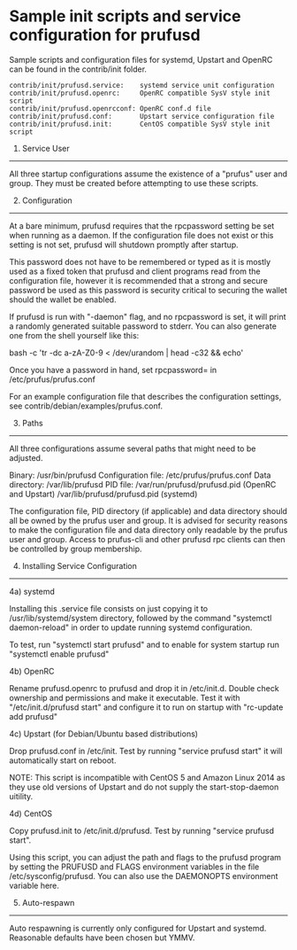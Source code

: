Sample init scripts and service configuration for prufusd
==========================================================

Sample scripts and configuration files for systemd, Upstart and OpenRC
can be found in the contrib/init folder.

    contrib/init/prufusd.service:    systemd service unit configuration
    contrib/init/prufusd.openrc:     OpenRC compatible SysV style init script
    contrib/init/prufusd.openrcconf: OpenRC conf.d file
    contrib/init/prufusd.conf:       Upstart service configuration file
    contrib/init/prufusd.init:       CentOS compatible SysV style init script

1. Service User
---------------------------------

All three startup configurations assume the existence of a "prufus" user
and group.  They must be created before attempting to use these scripts.

2. Configuration
---------------------------------

At a bare minimum, prufusd requires that the rpcpassword setting be set
when running as a daemon.  If the configuration file does not exist or this
setting is not set, prufusd will shutdown promptly after startup.

This password does not have to be remembered or typed as it is mostly used
as a fixed token that prufusd and client programs read from the configuration
file, however it is recommended that a strong and secure password be used
as this password is security critical to securing the wallet should the
wallet be enabled.

If prufusd is run with "-daemon" flag, and no rpcpassword is set, it will
print a randomly generated suitable password to stderr.  You can also
generate one from the shell yourself like this:

bash -c 'tr -dc a-zA-Z0-9 < /dev/urandom | head -c32 && echo'

Once you have a password in hand, set rpcpassword= in /etc/prufus/prufus.conf

For an example configuration file that describes the configuration settings,
see contrib/debian/examples/prufus.conf.

3. Paths
---------------------------------

All three configurations assume several paths that might need to be adjusted.

Binary:              /usr/bin/prufusd
Configuration file:  /etc/prufus/prufus.conf
Data directory:      /var/lib/prufusd
PID file:            /var/run/prufusd/prufusd.pid (OpenRC and Upstart)
                     /var/lib/prufusd/prufusd.pid (systemd)

The configuration file, PID directory (if applicable) and data directory
should all be owned by the prufus user and group.  It is advised for security
reasons to make the configuration file and data directory only readable by the
prufus user and group.  Access to prufus-cli and other prufusd rpc clients
can then be controlled by group membership.

4. Installing Service Configuration
-----------------------------------

4a) systemd

Installing this .service file consists on just copying it to
/usr/lib/systemd/system directory, followed by the command
"systemctl daemon-reload" in order to update running systemd configuration.

To test, run "systemctl start prufusd" and to enable for system startup run
"systemctl enable prufusd"

4b) OpenRC

Rename prufusd.openrc to prufusd and drop it in /etc/init.d.  Double
check ownership and permissions and make it executable.  Test it with
"/etc/init.d/prufusd start" and configure it to run on startup with
"rc-update add prufusd"

4c) Upstart (for Debian/Ubuntu based distributions)

Drop prufusd.conf in /etc/init.  Test by running "service prufusd start"
it will automatically start on reboot.

NOTE: This script is incompatible with CentOS 5 and Amazon Linux 2014 as they
use old versions of Upstart and do not supply the start-stop-daemon uitility.

4d) CentOS

Copy prufusd.init to /etc/init.d/prufusd. Test by running "service prufusd start".

Using this script, you can adjust the path and flags to the prufusd program by
setting the PRUFUSD and FLAGS environment variables in the file
/etc/sysconfig/prufusd. You can also use the DAEMONOPTS environment variable here.

5. Auto-respawn
-----------------------------------

Auto respawning is currently only configured for Upstart and systemd.
Reasonable defaults have been chosen but YMMV.
